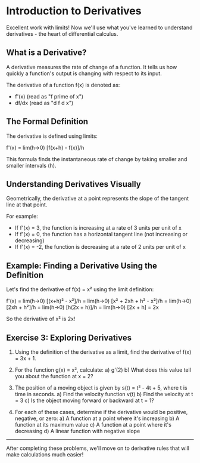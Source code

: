 # Introduction to Derivatives

Excellent work with limits! Now we'll use what you've learned to understand derivatives - the heart of differential calculus.

## What is a Derivative?

A derivative measures the rate of change of a function. It tells us how quickly a function's output is changing with respect to its input.

The derivative of a function f(x) is denoted as:

- f'(x) (read as "f prime of x")
- df/dx (read as "d f d x")

## The Formal Definition

The derivative is defined using limits:

f'(x) = lim(h→0) [f(x+h) - f(x)]/h

This formula finds the instantaneous rate of change by taking smaller and smaller intervals (h).

## Understanding Derivatives Visually

Geometrically, the derivative at a point represents the slope of the tangent line at that point.

For example:

- If f'(x) = 3, the function is increasing at a rate of 3 units per unit of x
- If f'(x) = 0, the function has a horizontal tangent line (not increasing or decreasing)
- If f'(x) = -2, the function is decreasing at a rate of 2 units per unit of x

## Example: Finding a Derivative Using the Definition

Let's find the derivative of f(x) = x² using the limit definition:

f'(x) = lim(h→0) [(x+h)² - x²]/h
     = lim(h→0) [x² + 2xh + h² - x²]/h
     = lim(h→0) [2xh + h²]/h
     = lim(h→0) [h(2x + h)]/h
     = lim(h→0) [2x + h]
     = 2x

So the derivative of x² is 2x!

## Exercise 3: Exploring Derivatives

1. Using the definition of the derivative as a limit, find the derivative of f(x) = 3x + 1.

2. For the function g(x) = x², calculate:
   a) g'(2)
   b) What does this value tell you about the function at x = 2?

3. The position of a moving object is given by s(t) = t² - 4t + 5, where t is time in seconds.
   a) Find the velocity function v(t)
   b) Find the velocity at t = 3
   c) Is the object moving forward or backward at t = 1?

4. For each of these cases, determine if the derivative would be positive, negative, or zero:
   a) A function at a point where it's increasing
   b) A function at its maximum value
   c) A function at a point where it's decreasing
   d) A linear function with negative slope

---

After completing these problems, we'll move on to derivative rules that will make calculations much easier!